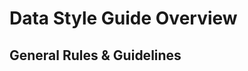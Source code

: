 Data Style Guide Overview
=========================

General Rules & Guidelines
--------------------------



